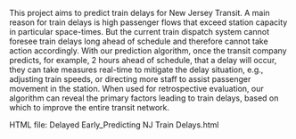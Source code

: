This project aims to predict train delays for New Jersey Transit.
A main reason for train delays is high passenger flows that exceed station capacity in particular space-times. But the current train dispatch system cannot foresee train delays long ahead of schedule and therefore cannot take action accordingly. With our prediction algorithm, once the transit company predicts, for example, 2 hours ahead of schedule, that a delay will occur, they can take measures real-time to mitigate the delay situation, e.g., adjusting train speeds, or directing more staff to assist passenger movement in the station. When used for retrospective evaluation, our algorithm can reveal the primary factors leading to train delays, based on which to improve the entire transit network.

HTML file: Delayed Early_Predicting NJ Train Delays.html
